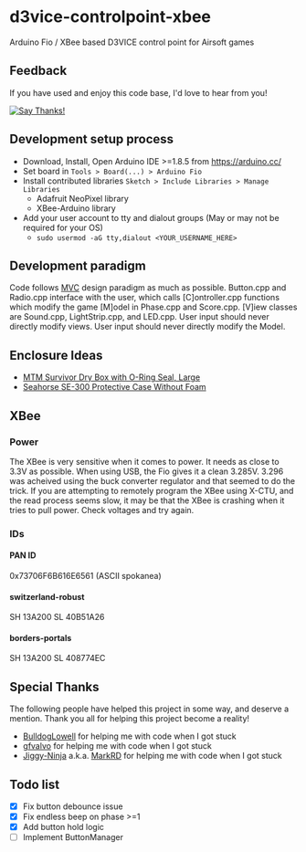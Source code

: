 # d3vice-controlpoint-xbee
Arduino Fio / XBee based D3VICE control point for Airsoft games

## Feedback

If you have used and enjoy this code base, I'd love to hear from you!

[![Say Thanks!](https://img.shields.io/badge/Say%20Thanks-!-1EAEDB.svg)](https://saythanks.io/to/insanity54)


## Development setup process

  * Download, Install, Open Arduino IDE >=1.8.5 from https://arduino.cc/
  * Set board in `Tools > Board(...) > Arduino Fio`
  * Install contributed libraries `Sketch > Include Libraries > Manage Libraries`
    * Adafruit NeoPixel library
    * XBee-Arduino library
  * Add your user account to tty and dialout groups (May or may not be required for your OS)
    * `sudo usermod -aG tty,dialout <YOUR_USERNAME_HERE>`

## Development paradigm

Code follows [MVC](https://en.wikipedia.org/wiki/Model%E2%80%93view%E2%80%93controller) design paradigm as much as possible. Button.cpp and Radio.cpp interface with the user, which calls [C]ontroller.cpp functions which modify the game [M]odel in Phase.cpp and Score.cpp. [V]iew classes are Sound.cpp, LightStrip.cpp, and LED.cpp. User input should never directly modify views. User input should never directly modify the Model.

## Enclosure Ideas

  * [MTM Survivor Dry Box with O-Ring Seal, Large](https://www.amazon.com/MTM-Survivor-Ring-Orange-Large/dp/B002KENWZY/ref=pd_rhf_ee_s_cp_0_3?_encoding=UTF8&pd_rd_i=B002KENWZY&pd_rd_r=DREY47809SR4JA75TENW&pd_rd_w=tL9qp&pd_rd_wg=YghNF&psc=1&refRID=DREY47809SR4JA75TENW)
  * [Seahorse SE-300 Protective Case Without Foam](https://www.amazon.com/Seahorse-Protective-Case-without-Orange/dp/B001A1TR1Q/ref=sr_1_14?ie=UTF8&qid=1509563510&sr=8-14&keywords=waterproof+case)


## XBee

### Power

The XBee is very sensitive when it comes to power. It needs as close to 3.3V as possible. When using USB, the Fio gives it a clean 3.285V. 3.296 was acheived using the buck converter regulator and that seemed to do the trick. If you are attempting to remotely program the XBee using X-CTU, and the read process seems slow, it may be that the XBee is crashing when it tries to pull power. Check voltages and try again.

### IDs

#### PAN ID

0x73706F6B616E6561 (ASCII spokanea)

#### switzerland-robust

SH 13A200
SL 40B51A26

#### borders-portals

SH 13A200
SL 408774EC

## Special Thanks

The following people have helped this project in some way, and deserve a mention. Thank you all for helping this project become a reality!

  * [BulldogLowell](https://forum.arduino.cc/index.php?action=profile;u=258955) for helping me with code when I got stuck
  * [gfvalvo](https://forum.arduino.cc/index.php?action=profile;u=557197) for helping me with code when I got stuck
  * [Jiggy-Ninja](https://forum.arduino.cc/index.php?action=profile;u=53253) a.k.a. [MarkRD](https://hackaday.io/MarkRD) for helping me with code when I got stuck

## Todo list

  * [x] Fix button debounce issue
  * [x] Fix endless beep on phase >=1
  * [x] Add button hold logic
  * [ ] Implement ButtonManager
